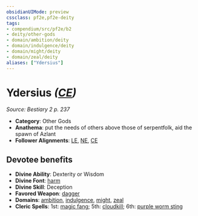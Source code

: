 ```yaml
---
obsidianUIMode: preview
cssclass: pf2e,pf2e-deity
tags:
- compendium/src/pf2e/b2
- deity/other-gods
- domain/ambition/deity
- domain/indulgence/deity
- domain/might/deity
- domain/zeal/deity
aliases: ["Ydersius"]
---
```

# Ydersius *([CE](../../../rules/traits/chaotic-evil-b1.md))*  
*Source: Bestiary 2 p. 237*  

- **Category**: Other Gods
- **Anathema**: put the needs of others above those of serpentfolk, aid the spawn of Azlant
- **Follower Alignments**: [LE](../../../rules/traits/lawful-evil-b1.md), [NE](../../../rules/traits/neutral-evil-b1.md), [CE](../../../rules/traits/chaotic-evil-b1.md)

## Devotee benefits

- **Divine Ability**: Dexterity or Wisdom
- **Divine Font**: [harm](../../spells/harm.md)
- **Divine Skill**: Deception
- **Favored Weapon**: [dagger](../../equipment/items/dagger.md)
- **Domains**: [ambition](../domains.md#Ambition), [indulgence](../domains.md#Indulgence), [might](../domains.md#Might), [zeal](../domains.md#Zeal)
- **Cleric Spells**: 1st: [magic fang](../../spells/magic-fang.md); 5th: [cloudkill](../../spells/cloudkill.md); 6th: [purple worm sting](../../spells/purple-worm-sting.md)